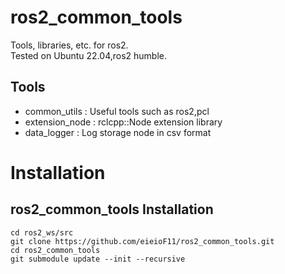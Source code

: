 # ros2_common_tools
Tools, libraries, etc. for ros2.   
Tested on Ubuntu 22.04,ros2 humble.

## Tools
- common_utils : Useful tools such as ros2,pcl
- extension_node :  rclcpp::Node extension library
- data_logger : Log storage node in csv format

# Installation
## ros2_common_tools Installation
```
cd ros2_ws/src
git clone https://github.com/eieioF11/ros2_common_tools.git
cd ros2_common_tools
git submodule update --init --recursive
```
